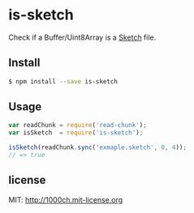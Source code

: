 # is-sketch

Check if a Buffer/Uint8Array is a [Sketch](http://bohemiancoding.com/sketch/) file.

## Install

```sh
$ npm install --save is-sketch
```

## Usage

```javascript
var readChunk = require('read-chunk');
var isSketch  = require('is-sketch');

isSketch(readChunk.sync('exmaple.sketch', 0, 4));
// => true
```

## license

MIT: http://1000ch.mit-license.org
